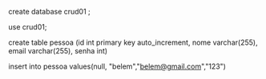 create database crud01 ;

use crud01;

create table pessoa (id int primary key auto_increment, nome varchar(255), email varchar(255), senha int)

insert into pessoa values(null, "belem","belem@gmail.com","123")